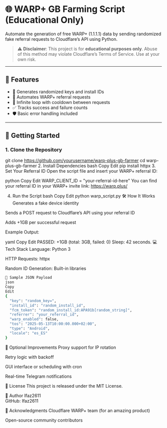 # 🌐 WARP+ GB Farming Script (Educational Only)

Automate the generation of free WARP+ (1.1.1.1) data by sending randomized fake referral requests to Cloudflare’s API using Python.

> ⚠️ **Disclaimer**: This project is for **educational purposes only**. Abuse of this method may violate Cloudflare’s Terms of Service. Use at your own risk.

---

## 📌 Features

- 🔐 Generates randomized keys and install IDs
- 📡 Automates WARP+ referral requests
- 🔁 Infinite loop with cooldown between requests
- ✅ Tracks success and failure counts
- 🛡️ Basic error handling included

---

## 🚀 Getting Started

### 1. Clone the Repository


git clone https://github.com/yourusername/warp-plus-gb-farmer
cd warp-plus-gb-farmer
2. Install Dependencies
bash
Copy
Edit
pip install httpx
3. Set Your Referral ID
Open the script file and insert your WARP+ referral ID:

python
Copy
Edit
WARP_CLIENT_ID = "your-referral-id-here"
You can find your referral ID in your WARP+ invite link:
https://warp.plus/<your-referral-id>

4. Run the Script
bash
Copy
Edit
python warp_script.py
🛠️ How It Works
Generates a fake device identity

Sends a POST request to Cloudflare’s API using your referral ID

Adds +1GB per successful request

Example Output:

yaml
Copy
Edit
PASSED: +1GB (total: 3GB, failed: 0)
Sleep: 42 seconds.
💻 Tech Stack
Language: Python 3

HTTP Requests: httpx

Random ID Generation: Built-in libraries
```bash
🧪 Sample JSON Payload
json
Copy
Edit
{
  "key": "random_key=",
  "install_id": "random_install_id",
  "fcm_token": "random_install_id:APA91b[random_string]",
  "referrer": "your_referral_id",
  "warp_enabled": false,
  "tos": "2025-05-13T10:00:00.000+02:00",
  "type": "Android",
  "locale": "es_ES"
}
```
🧩 Optional Improvements
Proxy support for IP rotation

Retry logic with backoff

GUI interface or scheduling with cron

Real-time Telegram notifications

📜 License
This project is released under the MIT License.

👤 Author
Ifaz2611<br>
GitHub: Ifaz2611

🙏 Acknowledgments
Cloudflare WARP+ team (for an amazing product)

Open-source community contributors








